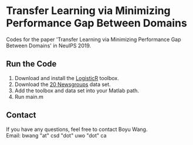 # Transfer Learning via Minimizing Performance Gap Between Domains

Codes for the paper 'Transfer Learning via Minimizing Performance Gap Between Domains' in NeuIPS 2019.

## Run the Code

1. Download and install the [LogisticR](http://yelabs.net/software/SLEP/) toolbox. 
2. Download the [20 Newsgroups](http://www.cad.zju.edu.cn/home/dengcai/Data/TextData.html) data set.
3. Add the toolbox and data set into your Matlab path.
4. Run main.m


## Contact

If you have any questions, feel free to contact Boyu Wang. <br />
Email: bwang "at" csd "dot" uwo "dot" ca

